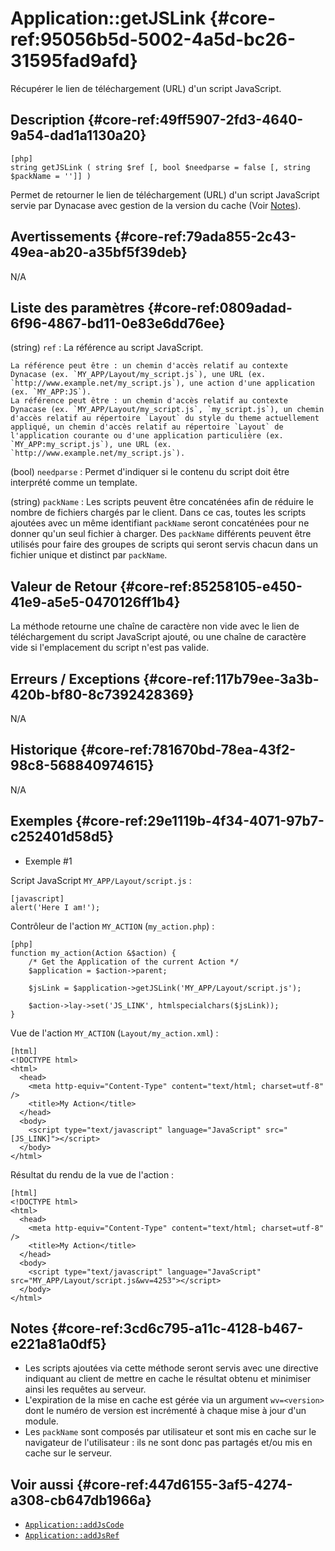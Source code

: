 # Application::getJSLink {#core-ref:95056b5d-5002-4a5d-bc26-31595fad9afd}

<div class="short-description">
Récupérer le lien de téléchargement (URL) d'un script JavaScript.
</div>

<!-- <div class="applicability"></div> -->

## Description {#core-ref:49ff5907-2fd3-4640-9a54-dad1a1130a20}


    [php]
    string getJSLink ( string $ref [, bool $needparse = false [, string $packName = '']] )

Permet de retourner le lien de téléchargement (URL) d'un script JavaScript servie par Dynacase avec gestion de la version du cache (Voir [Notes](#core-ref:3CD6C795-A11C-4128-B467-E221A81A0DF5)).

## Avertissements {#core-ref:79ada855-2c43-49ea-ab20-a35bf5f39deb}

N/A

## Liste des paramètres {#core-ref:0809adad-6f96-4867-bd11-0e83e6dd76ee}

(string) `ref`
:   La référence au script JavaScript.
    
    La référence peut être : un chemin d'accès relatif au contexte Dynacase (ex. `MY_APP/Layout/my_script.js`), une URL (ex. `http://www.example.net/my_script.js`), une action d'une application (ex. `MY_APP:JS`).
    La référence peut être : un chemin d'accès relatif au contexte Dynacase (ex. `MY_APP/Layout/my_script.js`, `my_script.js`), un chemin d'accès relatif au répertoire `Layout` du style du theme actuellement appliqué, un chemin d'accès relatif au répertoire `Layout` de l'application courante ou d'une application particulière (ex. `MY_APP:my_script.js`), une URL (ex. `http://www.example.net/my_script.js`).

(bool) `needparse`
:   Permet d'indiquer si le contenu du script doit être interprété comme un template.

(string) `packName`
:   Les scripts peuvent être concaténées afin de réduire le nombre de fichiers chargés par le client. Dans ce cas, toutes les scripts ajoutées avec un même identifiant `packName` seront concaténées pour ne donner qu'un seul fichier à charger. Des `packName` différents peuvent être utilisés pour faire des groupes de scripts qui seront servis chacun dans un fichier unique et distinct par `packName`.

## Valeur de Retour {#core-ref:85258105-e450-41e9-a5e5-0470126ff1b4}

La méthode retourne une chaîne de caractère non vide avec le lien de téléchargement du script JavaScript ajouté, ou une chaîne de caractère vide si l'emplacement du script n'est pas valide.

## Erreurs / Exceptions {#core-ref:117b79ee-3a3b-420b-bf80-8c7392428369}

N/A

## Historique {#core-ref:781670bd-78ea-43f2-98c8-568840974615}

N/A

## Exemples {#core-ref:29e1119b-4f34-4071-97b7-c252401d58d5}

- Exemple #1

Script JavaScript `MY_APP/Layout/script.js` :


    [javascript]
    alert('Here I am!');

Contrôleur de l'action `MY_ACTION` (`my_action.php`) :


    [php]
    function my_action(Action &$action) {
        /* Get the Application of the current Action */
        $application = $action->parent;

        $jsLink = $application->getJSLink('MY_APP/Layout/script.js');

        $action->lay->set('JS_LINK', htmlspecialchars($jsLink));
    }

Vue de l'action `MY_ACTION` (`Layout/my_action.xml`) :


    [html]
    <!DOCTYPE html>
    <html>
      <head>
        <meta http-equiv="Content-Type" content="text/html; charset=utf-8" />
        <title>My Action</title>
      </head>
      <body>
        <script type="text/javascript" language="JavaScript" src="[JS_LINK]"></script>
      </body>
    </html>

Résultat du rendu de la vue de l'action :


    [html]
    <!DOCTYPE html>
    <html>
      <head>
        <meta http-equiv="Content-Type" content="text/html; charset=utf-8" />
        <title>My Action</title>
      </head>
      <body>
        <script type="text/javascript" language="JavaScript" src="MY_APP/Layout/script.js&wv=4253"></script>
      </body>
    </html>

## Notes {#core-ref:3cd6c795-a11c-4128-b467-e221a81a0df5}

- Les scripts ajoutées via cette méthode seront servis avec une directive indiquant au client de mettre en cache le résultat obtenu et minimiser ainsi les requêtes au serveur.
- L'expiration de la mise en cache est gérée via un argument `wv=<version>` dont le numéro de version est incrémenté à chaque mise à jour d'un module.
- Les `packName` sont composés par utilisateur et sont mis en cache sur le navigateur de l'utilisateur : ils ne sont donc pas partagés et/ou mis en cache sur le serveur.

## Voir aussi {#core-ref:447d6155-3af5-4274-a308-cb647db1966a}

- [`Application::addJsCode`](#core-ref:49A8E28B-F286-45D7-B9E0-CC3591A8EFDE)
- [`Application::addJsRef`](#core-ref:B4B041AA-2649-498D-ACE7-52131053C7DB)

